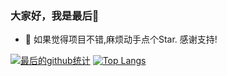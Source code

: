 ### 大家好，我是最后👋

- 🔭 如果觉得项目不错,麻烦动手点个Star. 感谢支持!

[![最后的github统计](https://github-readme-stats.anuraghazra1.vercel.app/api?username=zuihou&show_icons=true&title_color=fff&icon_color=79ff97&text_color=9f9f9f&bg_color=151515)](https://github.com/zuihou/lamp-cloud)
[![Top Langs](https://github-readme-stats.vercel.app/api/top-langs/?username=zuihou&layout=compact&theme=radical)](https://github.com/zuihou/lamp-cloud)
